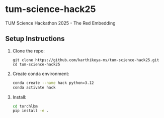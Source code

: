 # tum-science-hack25
TUM Science Hackathon 2025 - The Red Embedding

## Setup Instructions

1. Clone the repo:
    ```
    git clone https://github.com/karthikeya-ms/tum-science-hack25.git
    cd tum-science-hack25
    ```

2. Create conda environment:
    ```bash
    conda create --name hack python=3.12
    conda activate hack
    ```

3. Install:
    ```bash
    cd torchlbm
    pip install -e .
    ```

